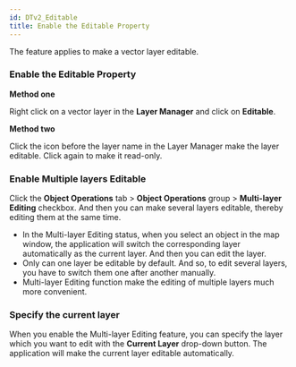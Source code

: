```yaml
---
id: DTv2_Editable
title: Enable the Editable Property
---
```

The feature applies to make a vector layer editable.

### Enable the Editable Property

**Method one**

Right click on a vector layer in the **Layer Manager** and click on **Editable**.

**Method two**

Click the icon before the layer name in the Layer Manager make the layer editable. Click again to make it read-only.

### Enable Multiple layers Editable

Click the **Object Operations** tab > **Object Operations** group > **Multi-layer Editing** checkbox. And then you can make several layers editable, thereby editing them at the same time.

  * In the Multi-layer Editing status, when you select an object in the map window, the application will switch the corresponding layer automatically as the current layer. And then you can edit the layer.
  * Only can one layer be editable by default. And so, to edit several layers, you have to switch them one after another manually.
  * Multi-layer Editing function make the editing of multiple layers much more convenient.

### Specify the current layer

When you enable the Multi-layer Editing feature, you can specify the layer which you want to edit with the **Current Layer** drop-down button. The application will make the current layer editable automatically.

